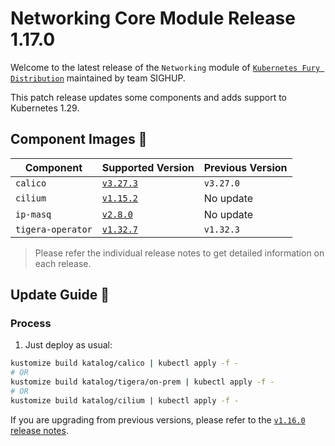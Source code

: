 # Networking Core Module Release 1.17.0

Welcome to the latest release of the `Networking` module of [`Kubernetes Fury Distribution`](https://github.com/sighupio/fury-distribution) maintained by team SIGHUP.

This patch release updates some components and adds support to Kubernetes 1.29.

## Component Images 🚢

| Component         | Supported Version                                                                | Previous Version |
| ----------------- | -------------------------------------------------------------------------------- | ---------------- |
| `calico`          | [`v3.27.3`](https://docs.tigera.io/calico/3.27/about/)                           | `v3.27.0`        |
| `cilium`          | [`v1.15.2`](https://github.com/cilium/cilium/releases/tag/v1.15.2)               | No update        |
| `ip-masq`         | [`v2.8.0`](https://github.com/kubernetes-sigs/ip-masq-agent/releases/tag/v2.8.0) | No update        |
| `tigera-operator` | [`v1.32.7`](https://github.com/tigera/operator/releases/tag/v1.32.7)             | `v1.32.3`        |

> Please refer the individual release notes to get detailed information on each release.

## Update Guide 🦮

### Process

1. Just deploy as usual:

```bash
kustomize build katalog/calico | kubectl apply -f -
# OR
kustomize build katalog/tigera/on-prem | kubectl apply -f -
# OR
kustomize build katalog/cilium | kubectl apply -f -
```

If you are upgrading from previous versions, please refer to the [`v1.16.0` release notes](https://github.com/sighupio/fury-kubernetes-networking/releases/tag/v1.16.0).
